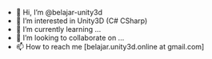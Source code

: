 - 👋 Hi, I’m @belajar-unity3d
- 👀 I’m interested in Unity3D (C# CSharp) 
- 🌱 I’m currently learning ...
- 💞️ I’m looking to collaborate on ...
- 📫 How to reach me [belajar.unity3d.online at gmail.com]

<!---
belajar-unity3d/belajar-unity3d is a ✨ special ✨ repository because its `README.md` (this file) appears on your GitHub profile.
You can click the Preview link to take a look at your changes.
--->
